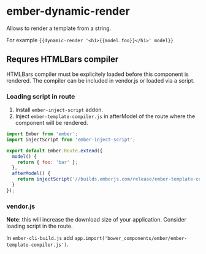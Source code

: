 # ember-dynamic-render

Allows to render a template from a string. 

For example `{{dynamic-render '<h1>{{model.foo}}</h1>' model}}`

## Requres HTMLBars compiler

HTMLBars compiler must be explicitely loaded before this component is rendered.
The compiler can be included in vendor.js or loaded via a script.

### Loading script in route

1. Install `ember-inject-script` addon.
2. Inject `ember-template-compiler.js` in afterModel of the route where the component will be rendered.

```javascript
import Ember from 'ember';
import injectScript from 'ember-inject-script';

export default Ember.Route.extend({
  model() {
    return { foo: 'bar' };
  },
  afterModel() {
    return injectScript('//builds.emberjs.com/release/ember-template-compiler.js');
  }
});
```

### vendor.js

**Note**: this will increase the download size of your application. Consider loading script in the route.

In `ember-cli-build.js` add `app.import('bower_components/ember/ember-template-compiler.js')`.